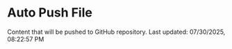 # Auto Push File

Content that will be pushed to GitHub repository.
Last updated: 07/30/2025, 08:22:57 PM